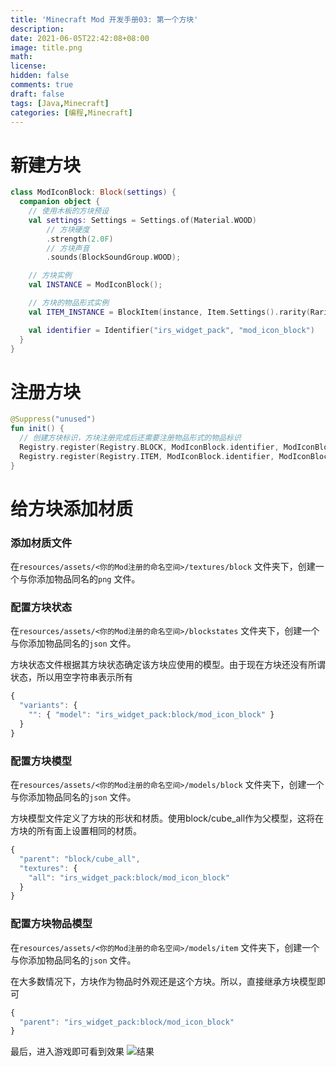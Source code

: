 ```yaml
---
title: 'Minecraft Mod 开发手册03: 第一个方块'
description:
date: 2021-06-05T22:42:08+08:00
image: title.png
math:
license:
hidden: false
comments: true
draft: false
tags: [Java,Minecraft]
categories: [编程,Minecraft]
---
```


# 新建方块
```kotlin
class ModIconBlock: Block(settings) {
  companion object {
    // 使用木板的方块预设
    val settings: Settings = Settings.of(Material.WOOD)
        // 方块硬度
        .strength(2.0F)
        // 方块声音
        .sounds(BlockSoundGroup.WOOD);

    // 方块实例
    val INSTANCE = ModIconBlock();

    // 方块的物品形式实例
    val ITEM_INSTANCE = BlockItem(instance, Item.Settings().rarity(Rarity.RARE).group(ModItemGroup.ITEM));

    val identifier = Identifier("irs_widget_pack", "mod_icon_block")
  }
}
```

# 注册方块
```kotlin
@Suppress("unused")
fun init() {
  // 创建方块标识，方块注册完成后还需要注册物品形式的物品标识
  Registry.register(Registry.BLOCK, ModIconBlock.identifier, ModIconBlock.INSTANCE)
  Registry.register(Registry.ITEM, ModIconBlock.identifier, ModIconBlock.ITEM_INSTANCE)
}
```

# 给方块添加材质
### 添加材质文件

在`resources/assets/<你的Mod注册的命名空间>/textures/block` 文件夹下，创建一个与你添加物品同名的`png` 文件。

### 配置方块状态

在`resources/assets/<你的Mod注册的命名空间>/blockstates` 文件夹下，创建一个与你添加物品同名的`json` 文件。

方块状态文件根据其方块状态确定该方块应使用的模型。由于现在方块还没有所谓状态，所以用空字符串表示所有
```javascript
{
  "variants": {
    "": { "model": "irs_widget_pack:block/mod_icon_block" }
  }
}
```

### 配置方块模型

在`resources/assets/<你的Mod注册的命名空间>/models/block` 文件夹下，创建一个与你添加物品同名的`json` 文件。

方块模型文件定义了方块的形状和材质。使用block/cube_all作为父模型，这将在方块的所有面上设置相同的材质。 

```javascript
{
  "parent": "block/cube_all",
  "textures": {
    "all": "irs_widget_pack:block/mod_icon_block"
  }
}
```

### 配置方块物品模型

在`resources/assets/<你的Mod注册的命名空间>/models/item` 文件夹下，创建一个与你添加物品同名的`json` 文件。

在大多数情况下，方块作为物品时外观还是这个方块。所以，直接继承方块模型即可

```javascript
{
  "parent": "irs_widget_pack:block/mod_icon_block"
}
```

最后，进入游戏即可看到效果
![结果](00.png)
